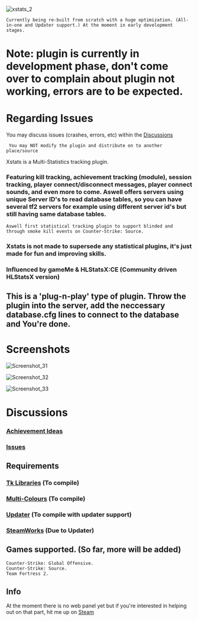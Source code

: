 ![xstats_2](https://user-images.githubusercontent.com/49116354/149617872-cbbd0be2-2bd6-45ee-95f4-e6f990285d4a.png)

``Currently being re-built from scratch with a huge optimization. (All-in-one and Updater support.) At the moment in early development stages.``

# Note: plugin is currently in development phase, don't come over to complain about plugin not working, errors are to be expected.

# Regarding Issues
You may discuss issues (crashes, errors, etc) within the [Discussions](https://github.com/Teamkiller324/Xstats/discussions)

`` You may NOT modify the plugin and distribute on to another place/source``

Xstats is a Multi-Statistics tracking plugin.

### Featuring kill tracking, achievement tracking (module), session tracking, player connect/disconnect messages, player connect sounds, and even more to come. Aswell offers servers using unique Server ID's to read database tables, so you can have several tf2 servers for example using different server id's but still having same database tables.

`Aswell first statistical tracking plugin to support blinded and through smoke kill events on Counter-Strike: Source.`

### Xstats is not made to supersede any statistical plugins, it's just made for fun and improving skills.

### Influenced by gameMe & HLStatsX:CE (Community driven HLStatsX version) 

## This is a 'plug-n-play' type of plugin. Throw the plugin into the server, add the neccessary database.cfg lines to connect to the database and You're done.

# Screenshots

![Screenshot_31](https://user-images.githubusercontent.com/49116354/150644810-d4d200d4-5cc0-4297-ae08-dfea6470b366.png)

![Screenshot_32](https://user-images.githubusercontent.com/49116354/150644813-af495871-43aa-4d32-9cb6-bd87fcdba8bd.png)

![Screenshot_33](https://user-images.githubusercontent.com/49116354/150644815-8d01748b-0992-4ee7-b980-260111567ace.png)

# Discussions
### [Achievement Ideas](https://github.com/Teamkiller324/Xstats/discussions/2)
### [Issues](https://github.com/Teamkiller324/Xstats/discussions/3)

## Requirements
### [Tk Libraries](https://github.com/Teamkiller324/Tklib) (To compile)

### [Multi-Colours](https://github.com/Bara/Multi-Colors) (To compile)

### [Updater](https://github.com/Teamkiller324/Updater) (To compile with updater support)

### [SteamWorks](http://users.alliedmods.net/~kyles/builds/SteamWorks/) (Due to Updater)

## Games supported. (So far, more will be added)
```
Counter-Strike: Global Offensive.
Counter-Strike: Source.
Team Fortress 2.
```

## Info
At the moment there is no web panel yet but if you're interested in helping out on that part, hit me up on [Steam](https://steamcommunity.com/id/Teamkiller324)
